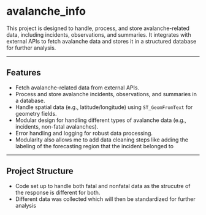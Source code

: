 # avalanche_info

This project is designed to handle, process, and store avalanche-related data, including incidents, observations, and summaries. It integrates with external APIs to fetch avalanche data and stores it in a structured database for further analysis.

---

## Features

- Fetch avalanche-related data from external APIs.
- Process and store avalanche incidents, observations, and summaries in a database.
- Handle spatial data (e.g., latitude/longitude) using `ST_GeomFromText` for geometry fields.
- Modular design for handling different types of avalanche data (e.g., incidents, non-fatal avalanches).
- Error handling and logging for robust data processing.
- Modularity also allows me to add data cleaning steps like adding the labeling of the forecasting region that the incident belonged to

---

## Project Structure

- Code set up to handle both fatal and nonfatal data as the strucutre of the response is different for both.
- Different data was collected which will then be standardized for further analysis
